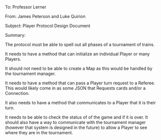 To: Professor Lerner

From: James Peterson and Luke Quirion

Subject: Player Protocol Design Document

Summary:

The protocol must be able to spell out all phases of a tournament of trains.

It needs to have a method that can initialize an individual Player or many Players.

It should not need to be able to create a Map as this would be handled by the tournament manager.

It needs to have a method that can pass a Player turn request to a Referee. This would likely
come in as some JSON that Requests cards and/or a Connection.

It also needs to have a method that communicates to a Player that it is their turn.

It needs to be able to check the status of of the game and if it is over. 
It should also have a way to communicate with the tournament manager (however that system is designed in the future)
to allow a Player to see where they are in the tournament.

